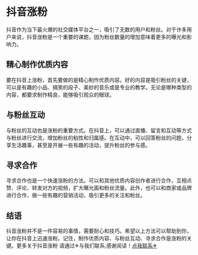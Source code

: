 # 抖音涨粉

抖音作为当下最火爆的社交媒体平台之一，吸引了无数的用户和粉丝。对于许多用户来说，抖音涨粉是一个重要的课题，因为粉丝数量的增加意味着更多的曝光和影响力。

## 精心制作优质内容
要在抖音上涨粉，首先要做的是精心制作优质内容。好的内容是吸引粉丝的关键，可以是有趣的小品、搞笑的段子、美妙的音乐或是专业的教学。无论是哪种类型的内容，都要求制作精良，能够吸引观众的眼球。

## 与粉丝互动
与粉丝的互动也是涨粉的重要方式。在抖音上，可以通过直播、留言和互动等方式与粉丝进行交流，增加粉丝的粘性和归属感。在互动中，可以回答粉丝的问题，分享生活趣事，甚至是开展一些有趣的活动，提升粉丝的参与感。

## 寻求合作
寻求合作也是一个快速涨粉的方法。可以和其他优质内容创作者进行合作，互相点赞、评论、转发对方的视频，扩大曝光面和粉丝流量。此外，也可以和商家或品牌进行合作，做一些有趣的营销活动，吸引更多的关注和粉丝。

## 结语
抖音涨粉并不是一件容易的事情，需要耐心和技巧。希望以上方法可以帮助到你，让你在抖音上迅速涨粉。记住，制作优质内容、与粉丝互动、寻求合作是涨粉的关键。更多关于抖音涨粉 请通过✈与我们联系,感谢阅读！[点我联系✈](https://ac.k02.cc)